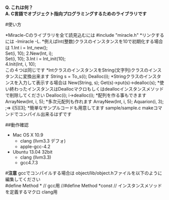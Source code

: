 **Q. これは何？**  
**A. C言語でオブジェクト指向プログラミングするためのライブラリです**

#使い方

*Miracle-Cのライブラリを全て読見込むには
\#include "miracle.h"
*リンクするには
-lmiracle -L.
*例えばInt(整数)クラスのインスタンスを10で初期化する場合は
1.Int i = Int_new();  
Set(i, 10);
2.New(Int, i);  
Set(i, 10);
3.Int i = Int_init(10);  
4.Init(Int, i, 10);  
この４つは同じです
*IntクラスのインスタンスをString(文字列)クラスのインスタンスに変換出来ます
String s = To_s(i); Dealloc(i);
*Stringクラスのインスタンスを入力して表示する場合は
New(String, s);
Get(s)->put(s)->dealloc(s);
*使い終わったインスタンスはDeallocマクロもしくはdeallocインスタンスメソッドで削除してください
Dealloc(i);
i->dealloc(i);
*配列を作る事もできます
ArrayNew(Int, i, 5);
*多次元配列も作れます
ArrayNew(Int, i, 5);
Aquarion(i, 3);      ;=> i[5][3];
*簡単なサンプルコードも用意してます
sample/sample.c
makeコマンドでコンパイル出来るはずです

##動作確認
* Mac OS X 10.9
    - clang (llvm3.3 デフォ)
    - apple-gcc-4.2  
* Ubuntu 13.04 32bit
   - clang (llvm3.3)
   - gcc4.7.3

#**注意**
gccでコンパイルする場合は object/lib/object.hファイルを以下のように編集してください  
\#define Method * // gcc用
//#define Method *const // インスタンスメソッドを定義するマクロ clang用
